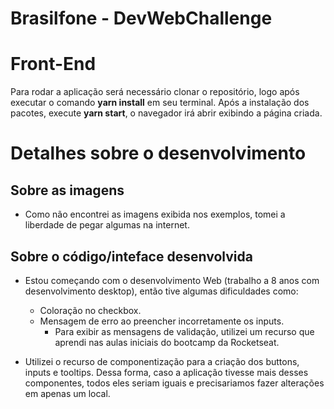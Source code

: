 # Brasilfone - DevWebChallenge
# Front-End

Para rodar a aplicação será necessário clonar o repositório, logo após executar o comando <b>yarn install</b> em seu terminal.
Após a instalação dos pacotes, execute <b>yarn start</b>, o navegador irá abrir exibindo a página criada.


# Detalhes sobre o desenvolvimento
## Sobre as imagens
  - Como não encontrei as imagens exibida nos exemplos, tomei a liberdade de pegar algumas na internet.

## Sobre o código/inteface desenvolvida
  - Estou começando com o desenvolvimento Web (trabalho a 8 anos com desenvolvimento desktop), então tive algumas dificuldades como:
    - Coloração no checkbox.
    - Mensagem de erro ao preencher incorretamente os inputs.
      - Para exibir as mensagens de validação, utilizei um recurso que aprendi nas aulas iniciais do bootcamp da Rocketseat.

  - Utilizei o recurso de componentização para a criação dos buttons, inputs e tooltips. Dessa forma, caso a aplicação tivesse mais desses componentes, todos eles seriam iguais e precisariamos fazer alterações em apenas um local.
